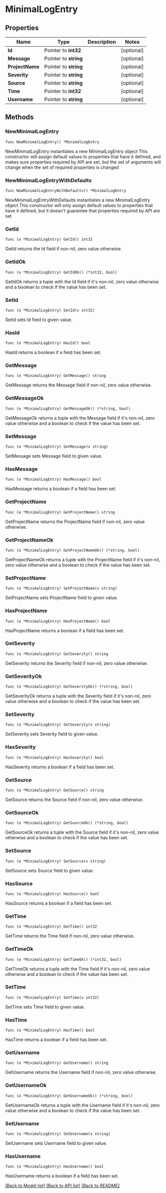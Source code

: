 # MinimalLogEntry

## Properties

Name | Type | Description | Notes
------------ | ------------- | ------------- | -------------
**Id** | Pointer to **int32** |  | [optional] 
**Message** | Pointer to **string** |  | [optional] 
**ProjectName** | Pointer to **string** |  | [optional] 
**Severity** | Pointer to **string** |  | [optional] 
**Source** | Pointer to **string** |  | [optional] 
**Time** | Pointer to **int32** |  | [optional] 
**Username** | Pointer to **string** |  | [optional] 

## Methods

### NewMinimalLogEntry

`func NewMinimalLogEntry() *MinimalLogEntry`

NewMinimalLogEntry instantiates a new MinimalLogEntry object
This constructor will assign default values to properties that have it defined,
and makes sure properties required by API are set, but the set of arguments
will change when the set of required properties is changed

### NewMinimalLogEntryWithDefaults

`func NewMinimalLogEntryWithDefaults() *MinimalLogEntry`

NewMinimalLogEntryWithDefaults instantiates a new MinimalLogEntry object
This constructor will only assign default values to properties that have it defined,
but it doesn't guarantee that properties required by API are set

### GetId

`func (o *MinimalLogEntry) GetId() int32`

GetId returns the Id field if non-nil, zero value otherwise.

### GetIdOk

`func (o *MinimalLogEntry) GetIdOk() (*int32, bool)`

GetIdOk returns a tuple with the Id field if it's non-nil, zero value otherwise
and a boolean to check if the value has been set.

### SetId

`func (o *MinimalLogEntry) SetId(v int32)`

SetId sets Id field to given value.

### HasId

`func (o *MinimalLogEntry) HasId() bool`

HasId returns a boolean if a field has been set.

### GetMessage

`func (o *MinimalLogEntry) GetMessage() string`

GetMessage returns the Message field if non-nil, zero value otherwise.

### GetMessageOk

`func (o *MinimalLogEntry) GetMessageOk() (*string, bool)`

GetMessageOk returns a tuple with the Message field if it's non-nil, zero value otherwise
and a boolean to check if the value has been set.

### SetMessage

`func (o *MinimalLogEntry) SetMessage(v string)`

SetMessage sets Message field to given value.

### HasMessage

`func (o *MinimalLogEntry) HasMessage() bool`

HasMessage returns a boolean if a field has been set.

### GetProjectName

`func (o *MinimalLogEntry) GetProjectName() string`

GetProjectName returns the ProjectName field if non-nil, zero value otherwise.

### GetProjectNameOk

`func (o *MinimalLogEntry) GetProjectNameOk() (*string, bool)`

GetProjectNameOk returns a tuple with the ProjectName field if it's non-nil, zero value otherwise
and a boolean to check if the value has been set.

### SetProjectName

`func (o *MinimalLogEntry) SetProjectName(v string)`

SetProjectName sets ProjectName field to given value.

### HasProjectName

`func (o *MinimalLogEntry) HasProjectName() bool`

HasProjectName returns a boolean if a field has been set.

### GetSeverity

`func (o *MinimalLogEntry) GetSeverity() string`

GetSeverity returns the Severity field if non-nil, zero value otherwise.

### GetSeverityOk

`func (o *MinimalLogEntry) GetSeverityOk() (*string, bool)`

GetSeverityOk returns a tuple with the Severity field if it's non-nil, zero value otherwise
and a boolean to check if the value has been set.

### SetSeverity

`func (o *MinimalLogEntry) SetSeverity(v string)`

SetSeverity sets Severity field to given value.

### HasSeverity

`func (o *MinimalLogEntry) HasSeverity() bool`

HasSeverity returns a boolean if a field has been set.

### GetSource

`func (o *MinimalLogEntry) GetSource() string`

GetSource returns the Source field if non-nil, zero value otherwise.

### GetSourceOk

`func (o *MinimalLogEntry) GetSourceOk() (*string, bool)`

GetSourceOk returns a tuple with the Source field if it's non-nil, zero value otherwise
and a boolean to check if the value has been set.

### SetSource

`func (o *MinimalLogEntry) SetSource(v string)`

SetSource sets Source field to given value.

### HasSource

`func (o *MinimalLogEntry) HasSource() bool`

HasSource returns a boolean if a field has been set.

### GetTime

`func (o *MinimalLogEntry) GetTime() int32`

GetTime returns the Time field if non-nil, zero value otherwise.

### GetTimeOk

`func (o *MinimalLogEntry) GetTimeOk() (*int32, bool)`

GetTimeOk returns a tuple with the Time field if it's non-nil, zero value otherwise
and a boolean to check if the value has been set.

### SetTime

`func (o *MinimalLogEntry) SetTime(v int32)`

SetTime sets Time field to given value.

### HasTime

`func (o *MinimalLogEntry) HasTime() bool`

HasTime returns a boolean if a field has been set.

### GetUsername

`func (o *MinimalLogEntry) GetUsername() string`

GetUsername returns the Username field if non-nil, zero value otherwise.

### GetUsernameOk

`func (o *MinimalLogEntry) GetUsernameOk() (*string, bool)`

GetUsernameOk returns a tuple with the Username field if it's non-nil, zero value otherwise
and a boolean to check if the value has been set.

### SetUsername

`func (o *MinimalLogEntry) SetUsername(v string)`

SetUsername sets Username field to given value.

### HasUsername

`func (o *MinimalLogEntry) HasUsername() bool`

HasUsername returns a boolean if a field has been set.


[[Back to Model list]](../README.md#documentation-for-models) [[Back to API list]](../README.md#documentation-for-api-endpoints) [[Back to README]](../README.md)


